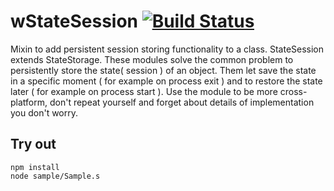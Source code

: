 
# wStateSession [![Build Status](https://travis-ci.org/Wandalen/wStateSession.svg?branch=master)](https://travis-ci.org/Wandalen/wStateSession)

Mixin to add persistent session storing functionality to a class. StateSession extends StateStorage. These modules solve the common problem to persistently store the state( session ) of an object. Them let save the state in a specific moment ( for example on process exit ) and to restore the state later ( for example on process start ). Use the module to be more cross-platform, don't repeat yourself and forget about details of implementation you don't worry.

## Try out
```
npm install
node sample/Sample.s
```
















































